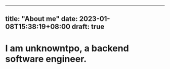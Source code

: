 
---
title: "About me"
date: 2023-01-08T15:38:19+08:00
draft: true
---

# I am unknowntpo, a backend software engineer.



